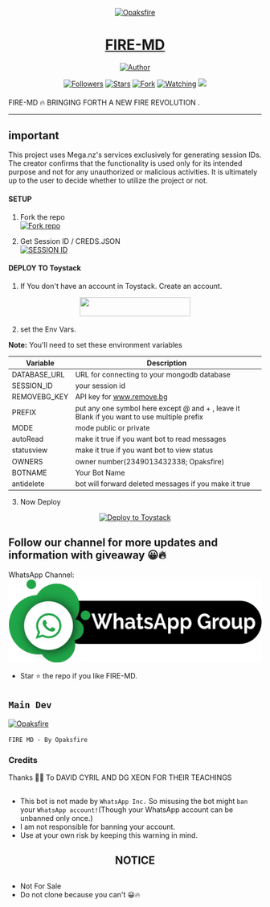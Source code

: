 <p align="center">  
  <a href="">
    <img alt="Opaksfire" height="300" src="https://api.shannmoderz.xyz/server/file/XyjKP6IA0VnyFZF.jpg">
    <h1 align="center">FIRE-MD</h1>
  </a>
</p>
<p align="center">
<a href="https://github.com/Opaksfire"><img title="Author" src="https://img.shields.io/badge/FIRE-MD-black?style=for-the-badge&logo=telegram"></a>
<p/>
<p align="center">
<a href="https://github.com/Opaksfire?tab=followers"><img title="Followers" src="https://img.shields.io/github/followers/Opaksfire?label=Followers&style=social"></a>
<a href="https://github.com/Opaksfire/FIRE-MD/stargazers/"><img title="Stars" src="https://img.shields.io/github/stars/Opaksfire/FIRE-MD?&style=social"></a>
<a href="https://github.com/Opaksfire/FIRE-MD/network/members"><img title="Fork" src="https://img.shields.io/github/forks/Opaksfire/FIRE-MD?style=social"></a>
<a href="https://github.com/Opaksfire/FIRE-MD/watchers"><img title="Watching" src="https://img.shields.io/github/watchers/Opaksfire/FIRE-MD?label=Watching&style=social"></a>
<a href="https://app.fossa.com/projects/git%2Bgithub.com%2FOpaksfirs%2FFIRE-MD?ref=badge_shield" alt="FOSSA Status"><img src="https://app.fossa.com/api/projects/git%2Bgithub.com%2FOpaksfire%2FFIRE-MD.svg?type=shield"/></a>
</p>

####  
FIRE-MD 🔥 BRINGING FORTH A NEW FIRE REVOLUTION .

***
## important

This project  uses Mega.nz's services exclusively for generating session IDs. The creator confirms that the functionality is used only for its intended purpose and not for any unauthorized or malicious activities. It is ultimately up to the user to decide whether to utilize the project or not.

#### SETUP

1. Fork the repo
    <br>
<a href='https://github.com/Opaksfire/FIRE-MD/fork' target="_blank"><img alt='Fork repo' src='https://img.shields.io/badge/Fork Repo-100000?style=for-the-badge&logo=scan&logoColor=white&labelColor=black&color=black'/></a>


2. Get Session ID / CREDS.JSON 
    <br>
<a href='https://replit.com/@opaksmt/FIRE-MD-pair?v=1' target="_blank"><img alt='SESSION ID' src='https://img.shields.io/badge/Session_id-100000?style=for-the-badge&logo=scan&logoColor=white&labelColor=black&color=black'/></a>


#### DEPLOY TO Toystack

1. If You don't have an account in Toystack. Create an account.
    <br>
<p align="center"><a href="https://toystack.ai"> <img src="https://img.shields.io/badge/Toystack%20Account-blue?style=for-the-badge&logo=Toystack" width="220" height="38.45"/></a></p>

2. set the Env Vars.
    <br>


**Note:** You'll need to set these environment variables 

| Variable | Description 
|---|---|
| DATABASE_URL | URL for connecting to your mongodb database | 
| SESSION_ID | your session id | 
| REMOVEBG_KEY | API key for www.remove.bg | 
| PREFIX | put any one symbol here except @ and + , leave it Blank if you want to use multiple prefix |
| MODE | mode public or private |
| autoRead | make it true if you want bot to read messages |
| statusview | make it true if you want bot to view status | 
| OWNERS | owner number(2349013432338; Opaksfire) | 
| BOTNAME | Your Bot Name | 
| antidelete | bot will forward deleted messages if you make it true | 


3. Now Deploy
   <br>
 <div align="center">
  <a href="https://toystack.ai">
    <img src="https://img.shields.io/badge/Toystack%20Account-blue?style=for-the-badge&logo=Toystack" width="220" height="38.45" alt="Deploy to Toystack ">
  </a>
</div>


 
 ## Follow our channel for more updates and information with giveaway 😀🔥

WhatsApp Channel: <a href="https://whatsapp.com/channel/0029VajYjMJJf05aRQXKx82W"><img alt="WhatsApp" src="https://raw.githubusercontent.com/Neeraj-x0/Neeraj-x0/main/photos/suddidina-join-whatsapp.png"/></a>

- Star ⭐ the repo if you like FIRE-MD.


## `Main Dev` 
<a href="https://github.com/Opaksfire"><img src="https://api.shannmoderz.xyz/server/file/XyjKP6IA0VnyFZF.jpg" width="250" height="250" alt="Opaksfire"/></a>
  
`FIRE MD - By Opaksfire`

### Credits 
Thanks 🙏🏿 To DAVID CYRIL AND DG XEON FOR THEIR TEACHINGS

   
## 
- This bot is not made by `WhatsApp Inc.` So misusing the bot might `ban` your `WhatsApp account!`(Though your WhatsApp account can be unbanned only once.)
- I am not responsible for banning your account.
- Use at your own risk by keeping this warning in mind.


<h2 align="center">  NOTICE
</h2>
   
## 
- Not For Sale
- Do not clone because you can't 😀🔥


